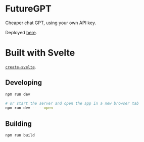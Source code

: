 # FutureGPT

Cheaper chat GPT, using your own API key.

Deployed [here](https://dgmp88.github.io/FutureGPT/).

# Built with Svelte

[`create-svelte`](https://github.com/sveltejs/kit/tree/master/packages/create-svelte).

## Developing

```bash
npm run dev

# or start the server and open the app in a new browser tab
npm run dev -- --open
```

## Building

```bash
npm run build
```
